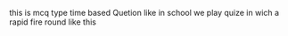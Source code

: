 this is mcq type time based Quetion like in school we play quize in wich a rapid fire round like this

